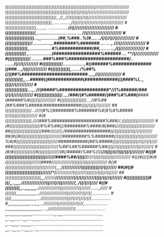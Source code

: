 (((((((((((((((((((((((((((((((((/((((((((((((((((((((((((///(//////////////////
(((((((((((((((((((((((((((((((((((((((((/((((((/((((/(/////////////////////////
((((((((((((((((((((((((((((((((/,.,//,,///((((((((/(((/////////////////////////
(((((((((((((((((((((((((((((/,..... ........,/(((//(//(/////////(//////////////
#((((((((((((((((((((*,..,*..,..  ................**//((////////////////////////
#((((((((((((((((((/,.....................   ...... ... //(/////////////////////
#((((((((((((((((((...,,............*(##,%###..%(#*.... ..*/(/(//(//(///////////
#(((((((((((((((//.............,.########%#######.... .. .,.*///(///////////////
#((((((((((((((,.*...............#%############(##,.... .. ..,/((///////////////
#(((((((((((((.,................(#################%###### ... **/(//////////////
#(((((((((((((/.........###%###%######################/.. ......*/(///(/////////
#((((((((((((/*...............,#((######%##############((###...,*/(((///////////
#((((((((((((*,......*/%##%(/((##%########################*..,.,//(/////////////
#(((((((((((*,,...#####((#############(############(((####%(..,((((//(//////////
#((((((((((((((...,..//(#####%##################*//(%######/###(/(/(////(///////
#(((((((((((((((/..,./###/(#%######/(###%#%###(**####(######%#*(((/(((//////////
#(((((((((((((((((..../***(#%##*(##%###%#####/##############*((((/((((//(///////
##((((((((((((((((/...////(#%/(########%#######%#(#%#%#####(//(((((/(/((////////
#(#(((((((((((((((((*.///(###%####################%###//*,*((((((((((///////////
#(#(((((((((((((((((((/#%#%##((/***########%####/#(###(//((((((((((((/(/(///////
##((((((((((((((((((((###////////*,/#################((/(((((((((/(((/(/(///////
##(#((#((((((((((((((((((/////////#########%%#######(/(((((((((((((/(((/////////
%#(#((((((((((((((((((((((/////###########(##%#####((((/(((((((((((//((//(/(////
###(((((((((((((((((((((((//*////*%##%##%######%##((((//((((((((/////((////////(
#(#(#((((((((((((((#((((((((//////(#(/#####(%##%((((**//((((/(//(((/((/(////////
#(((#(((((((((((((((((((((((((//////####%##/((((//**////((((/((((((((///////////
#(((#(((((#(#(((((((((((((((((///*//(####//////***///////(((((((/((((/(/////////
#((#((((((((((((((((((((((((((//////(*,*,,*,**////////////(((((((((((/(/((//////
##(#((#(((((((((((((((((((((((//////*/**///////////(((/////(((((/(/((((//((/////
##(((((((((((((((((((((((*,,,/////*//**///////////(/(/(/(//////((((/((//(///////
#((((((((((((((#((/,,.,,,,.*/*//////////****////((///(//((////////,./((/(//(////
#((#(((((((((*,,..,,,,,,,,.******/////////////(((//////////((//////.......,/////
#(((((((,,,,,,,,,,,,,,,,,.,**///**//////////////((/////////((//(/,..............
#(((/,,,,,,,,,,,,,,,,,,,,,.,./////*///////////(((//(///(//(/(/(*................
#*,,,,,,,,,,,,,,,,,,,.,.,,,,...///***//////(////////(///(///,...................
,.,,,,,,,,,,,,,,,,,,,,,,,,,,,,....,*/*/////////*///////(........................
,,,.,,,,,,,,.,,,,,,,,,..................,,.,,,,..............................,..
,,..,,,,..,....,,,....,.,,.,....................................................
,,...,,,,,,..,,,,,,,,...........................................................
,,,...,,,.,,....,,,,.,....,.....................................................
